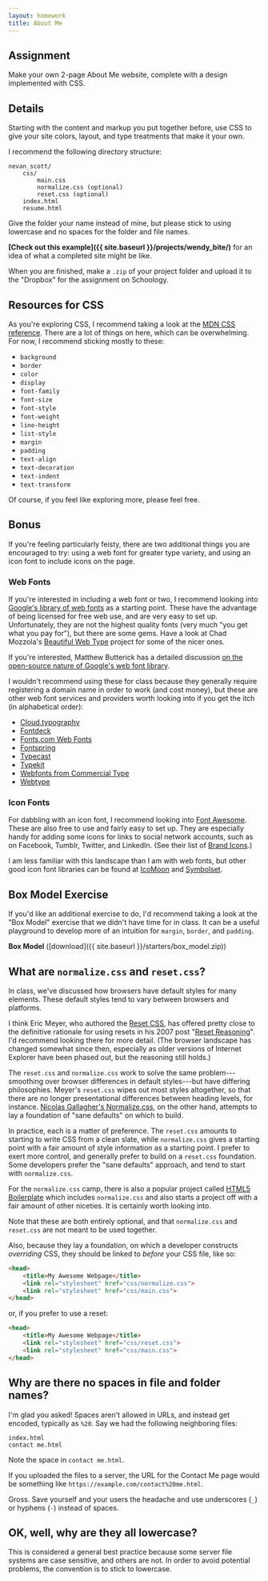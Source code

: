 ```yaml
---
layout: homework
title: About Me
---
```


Assignment
----------

Make your own 2-page About Me website, complete with a design implemented with CSS.


Details
-------

Starting with the content and markup you put together before, use CSS to give your site colors, layout, and type treatments that make it your own.

I recommend the following directory structure:

```
nevan_scott/
	css/
		main.css
		normalize.css (optional)
		reset.css (optional)
	index.html
	resume.html
```

Give the folder your name instead of mine, but please stick to using lowercase and no spaces for the folder and file names.

**[Check out this example]({{ site.baseurl }}/projects/wendy_bite/)** for an idea of what a completed site might be like.

When you are finished, make a `.zip` of your project folder and upload it to the "Dropbox" for the assignment on Schoology.


Resources for CSS
-----------------

As you're exploring CSS, I recommend taking a look at the [MDN CSS reference](https://developer.mozilla.org/en-US/docs/Web/CSS/Reference). There are a lot of things on here, which can be overwhelming. For now, I recommend sticking mostly to these:

* `background`
* `border`
* `color`
* `display`
* `font-family`
* `font-size`
* `font-style`
* `font-weight`
* `line-height`
* `list-style`
* `margin`
* `padding`
* `text-align`
* `text-decoration`
* `text-indent`
* `text-transform`

Of course, if you feel like exploring more, please feel free.


Bonus
-----

If you're feeling particularly feisty, there are two additional things you are encouraged to try: using a web font for greater type variety, and using an icon font to include icons on the page.

### Web Fonts

If you're interested in including a web font or two, I recommend looking into [Google's library of web fonts](https://www.google.com/fonts) as a starting point. These have the advantage of being licensed for free web use, and are very easy to set up. Unfortunately, they are not the highest quality fonts (very much "you get what you pay for"), but there are some gems. Have a look at Chad Mozzola's [Beautiful Web Type](https://hellohappy.org/beautiful-web-type/) project for some of the nicer ones.

If you're interested, Matthew Butterick has a detailed discussion [on the open-source nature of Google's web font library](https://typographyforlawyers.com/why-google-web-fonts-arent-really-open-source.html).

I wouldn't recommend using these for class because they generally require registering a domain name in order to work (and cost money), but these are other web font services and providers worth looking into if you get the itch (in alphabetical order):

* [Cloud.typography](https://www.typography.com/cloud/welcome/)
* [Fontdeck](https://fontdeck.com)
* [Fonts.com Web Fonts](https://www.fonts.com/web-fonts)
* [Fontspring](https://www.fontspring.com)
* [Typecast](https://typecast.com)
* [Typekit](https://typekit.com)
* [Webfonts from Commercial Type](https://commercialtype.com/news/updates/webfonts_from_commercial_type)
* [Webtype](https://www.webtype.com)


### Icon Fonts

For dabbling with an icon font, I recommend looking into [Font Awesome](https://fortawesome.github.io/Font-Awesome/). These are also free to use and fairly easy to set up. They are especially handy for adding some icons for links to social network accounts, such as on Facebook, Tumblr, Twitter, and LinkedIn. (See their list of [Brand Icons](https://fortawesome.github.io/Font-Awesome/icons/#brand).)

I am less familiar with this landscape than I am with web fonts, but other good icon font libraries can be found at [IcoMoon](https://icomoon.io) and [Symbolset](https://symbolset.com).


Box Model Exercise
------------------

If you'd like an additional exercise to do, I'd recommend taking a look at the "Box Model" exercise that we didn't have time for in class. It can be a useful playground to develop more of an intuition for `margin`, `border`, and `padding`.

**Box Model** ([download]({{ site.baseurl }}/starters/box_model.zip))


What are `normalize.css` and `reset.css`?
-----------------------------------------

In class, we've discussed how browsers have default styles for many elements. These default styles tend to vary between browsers and platforms.

I think Eric Meyer, who authored the [Reset CSS](https://meyerweb.com/eric/tools/css/reset/), has offered pretty close to the definitive rationale for using resets in his 2007 post "[Reset Reasoning](https://meyerweb.com/eric/thoughts/2007/04/18/reset-reasoning/)". I'd recommend looking there for more detail. (The browser landscape has changed somewhat since then, especially as older versions of Internet Explorer have been phased out, but the reasoning still holds.)

The `reset.css` and `normalize.css` work to solve the same problem---smoothing over browser differences in default styles---but have differing philosophies. Meyer's `reset.css` wipes out most styles altogether, so that there are no longer presentational differences between heading levels, for instance. [Nicolas Gallagher's Normalize.css](https://necolas.github.io/normalize.css/), on the other hand, attempts to lay a foundation of "sane defaults" on which to build.

In practice, each is a matter of preference. The `reset.css` amounts to starting to write CSS from a clean slate, while `normalize.css` gives a starting point with a fair amount of style information as a starting point. I prefer to exert more control, and generally prefer to build on a `reset.css` foundation. Some developers prefer the "sane defaults" approach, and tend to start with `normalize.css`.

For the `normalize.css` camp, there is also a popular project called [HTML5 Boilerplate](https://html5boilerplate.com) which includes `normalize.css` and also starts a project off with a fair amount of other niceties. It is certainly worth looking into.

Note that these are both entirely optional, and that `normalize.css` and `reset.css` are not meant to be used together.

Also, because they lay a foundation, on which a developer constructs *overriding* CSS, they should be linked to *before* your CSS file, like so:

```html
<head>
	<title>My Awesome Webpage</title>
	<link rel="stylesheet" href="css/normalize.css">
	<link rel="stylesheet" href="css/main.css">
</head>
```

or, if you prefer to use a reset:

```html
<head>
	<title>My Awesome Webpage</title>
	<link rel="stylesheet" href="css/reset.css">
	<link rel="stylesheet" href="css/main.css">
</head>
```



Why are there no spaces in file and folder names?
-------------------------------------------------

I'm glad you asked! Spaces aren't allowed in URLs, and instead get encoded, typically as `%20`. Say we had the following neighboring files:

```
index.html
contact me.html
```

Note the space in `contact me.html`.

If you uploaded the files to a server, the URL for the Contact Me page would be something like `https://example.com/contact%20me.html`.

Gross. Save yourself and your users the headache and use underscores (`_`) or hyphens (`-`) instead of spaces.


OK, well, why are they all lowercase?
-------------------------------------

This is considered a general best practice because some server file systems are case sensitive, and others are not. In order to avoid potential problems, the convention is to stick to lowercase.